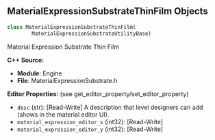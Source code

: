 ## MaterialExpressionSubstrateThinFilm Objects

```python
class MaterialExpressionSubstrateThinFilm(
        MaterialExpressionSubstrateUtilityBase)
```

Material Expression Substrate Thin Film

**C++ Source:**

- **Module**: Engine
- **File**: MaterialExpressionSubstrate.h

**Editor Properties:** (see get_editor_property/set_editor_property)

- ``desc`` (str):  [Read-Write] A description that level designers can add (shows in the material editor UI).
- ``material_expression_editor_x`` (int32):  [Read-Write]
- ``material_expression_editor_y`` (int32):  [Read-Write]

<a id="unreal.MaterialExpressionStrataThinFilm"></a>
